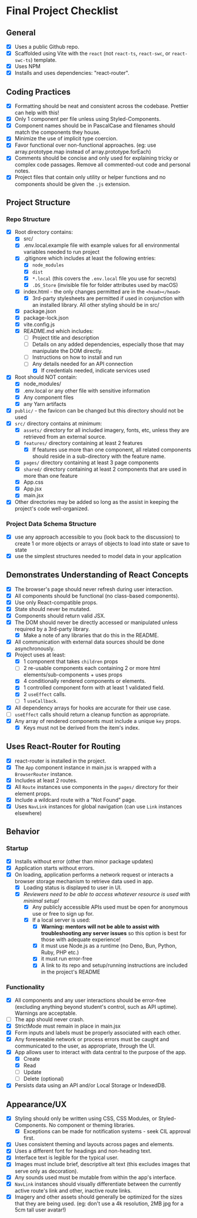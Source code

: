 # Final Project Checklist

## General

- [x] Uses a public Github repo.
- [x] Scaffolded using Vite with the `react` (not `react-ts`, `react-swc`, or `react-swc-ts`) template.
- [x] Uses NPM
- [x] Installs and uses dependencies: "react-router".

## Coding Practices

- [x] Formatting should be neat and consistent across the codebase. Prettier can help with this!
- [x] Only 1 component per file unless using Styled-Components.
- [x] Component names should be in PascalCase and filenames should match the components they house.
- [x] Minimize the use of implicit type coercion.
- [x] Favor functional over non-functional approaches. (eg: use array.prototype.map instead of array.prototype.forEach)
- [x] Comments should be concise and only used for explaining tricky or complex code passages. Remove all commented-out code and personal notes.
- [x] Project files that contain only utility or helper functions and no components should be given the `.js` extension.

## Project Structure

### Repo Structure

- [x] Root directory contains:
  - [x] src/
  - [x] .env.local.example file with example values for all environmental variables needed to run project
  - [x] .gitignore which includes at least the following entries:
    - [x] `node_modules`
    - [x] `dist`
    - [x] `*.local` (this covers the `.env.local` file you use for secrets)
    - [x] `.DS_Store` (invisible file for folder attributes used by macOS)
  - [x] index.html - the only changes permitted are in the `<head></head>`
    - [x] 3rd-party stylesheets are permitted if used in conjunction with an installed library. All other styling should be in src/
  - [x] package.json
  - [x] package-lock.json
  - [x] vite.config.js
  - [x] README.md which includes:
    - [ ] Project title and description
    - [ ] Details on any added dependencies, especially those that may manipulate the DOM directly.
    - [ ] Instructions on how to install and run
    - [ ] Any details needed for an API connection
      - [x] If credentials needed, indicate services used
- [x] Root should NOT contain:
  - [x] node_modules/
  - [x] .env.local or any other file with sensitive information
  - [x] Any component files
  - [x] any Yarn artifacts
- [x] `public/` - the favicon can be changed but this directory should not be used
- [x] `src/` directory contains at minimum:
  - [x] `assets/` directory for all included imagery, fonts, etc, unless they are retrieved from an external source.
  - [x] `features/` directory containing at least 2 features
    - [x] If features use more than one component, all related components should reside in a sub-directory with the feature name.
  - [x] `pages/` directory containing at least 3 page components
  - [x] `shared/` directory containing at least 2 components that are used in more than one feature
  - [x] App.css
  - [x] App.jsx
  - [x] main.jsx
- [x] Other directories may be added so long as the assist in keeping the project's code well-organized.

### Project Data Schema Structure

- [x] use any approach accessible to you (look back to the discussion) to create 1 or more objects or arrays of objects to load into state or save to state
- [x] use the simplest structures needed to model data in your application

## Demonstrates Understanding of React Concepts

- [x] The browser's page should never refresh during user interaction.
- [x] All components should be functional (no class-based components).
- [x] Use only React-compatible props.
- [x] State should never be mutated.
- [x] Components should return valid JSX.
- [x] The DOM should never be directly accessed or manipulated unless required by a 3rd-party library.
  - [x] Make a note of any libraries that do this in the README.
- [x] All communication with external data sources should be done asynchronously.
- [x] Project uses at least:
  - [x] 1 component that takes `children` props
  - [ ] 2 re-usable components each containing 2 or more html elements/sub-components + uses props
  - [x] 4 conditionally rendered components or elements.
  - [x] 1 controlled component form with at least 1 validated field.
  - [x] 2 `useEffect` calls.
  - [ ] 1 `useCallback`.
- [x] All dependency arrays for hooks are accurate for their use case.
- [ ] `useEffect` calls should return a cleanup function as appropriate.
- [x] Any array of rendered components must include a unique `key` props.
  - [x] Keys must not be derived from the item's index.

## Uses React-Router for Routing

- [x] react-router is installed in the project.
- [x] The `App` component instance in main.jsx is wrapped with a `BrowserRouter` instance.
- [x] Includes at least 2 routes.
- [x] All `Route` instances use components in the `pages/` directory for their element props.
- [x] Include a wildcard route with a "Not Found" page.
- [x] Uses `NavLink` instances for global navigation (can use `Link` instances elsewhere)

## Behavior

### Startup

- [x] Installs without error (other than minor package updates)
- [x] Application starts without errors.
- [x] On loading, application performs a network request or interacts a browser storage mechanism to retrieve data used in app.
  - [x] Loading status is displayed to user in UI.
  - [x] _Reviewers need to be able to access whatever resource is used with minimal setup!_
    - [x] Any publicly accessible APIs used must be open for anonymous use or free to sign up for.
    - [x] If a local server is used:
      - [x] **Warning: mentors will not be able to assist with troubleshooting any server issues** so this option is best for those with adequate experience!
      - [x] it must use Node.js as a runtime (no Deno, Bun, Python, Ruby, PHP etc.)
      - [x] it must run error-free
      - [x] A link to its repo and setup/running instructions are included in the project's README

### Functionality

- [x] All components and any user interactions should be error-free (excluding anything beyond student's control, such as API uptime). Warnings are acceptable.
- [ ] The app should never crash.
- [x] StrictMode must remain in place in main.jsx
- [x] Form inputs and labels must be properly associated with each other.
- [x] Any foreseeable network or process errors must be caught and communicated to the user, as appropriate, through the UI.
- [x] App allows user to interact with data central to the purpose of the app.
  - [x] Create
  - [x] Read
  - [ ] Update
  - [ ] Delete (optional)
- [x] Persists data using an API and/or Local Storage or IndexedDB.

## Appearance/UX

- [x] Styling should only be written using CSS, CSS Modules, or Styled-Components. No component or theming libraries.
  - [x] Exceptions can be made for notification systems - seek CIL approval first.
- [x] Uses consistent theming and layouts across pages and elements.
- [x] Uses a different font for headings and non-heading text.
- [x] Interface text is legible for the typical user.
- [x] Images must include brief, descriptive alt text (this excludes images that serve only as decoration).
- [x] Any sounds used must be mutable from within the app's interface.
- [x] `NavLink` instances should visually differentiate between the currently active route's link and other, inactive route links.
- [x] Imagery and other assets should generally be optimized for the sizes that they are being used. (eg: don't use a 4k resolution, 2MB jpg for a 5cm tall user avatar!)
